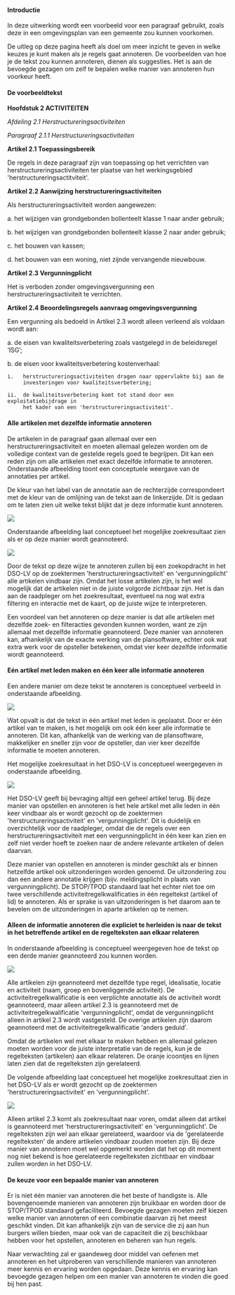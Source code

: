 ﻿#### Introductie

In deze uitwerking wordt een voorbeeld voor een paragraaf gebruikt, zoals deze in
een omgevingsplan van een gemeente zou kunnen voorkomen.

De uitleg op deze pagina heeft als doel om meer inzicht te geven in welke keuzes
je kunt maken als je regels gaat annoteren. De voorbeelden van hoe je de tekst
zou kunnen annoteren, dienen als suggesties. Het is aan de bevoegde gezagen om
zelf te bepalen welke manier van annoteren hun voorkeur heeft.


#### De voorbeeldtekst

**Hoofdstuk 2 ACTIVITEITEN**

*Afdeling 2.1 Herstructureringsactiviteiten*

*Paragraaf 2.1.1 Herstructureringsactiviteiten*

**Artikel 2.1 Toepassingsbereik**

De regels in deze paragraaf zijn van toepassing op het verrichten van
herstructureringsactiviteiten ter plaatse van het werkingsgebied
'herstructureringsactitviteit'.

**Artikel 2.2 Aanwijzing herstructureringsactiviteiten**

Als herstructureringsactiviteit worden aangewezen:

a.  het wijzigen van grondgebonden bollenteelt klasse 1 naar ander gebruik;

b.  het wijzigen van grondgebonden bollenteelt klasse 2 naar ander gebruik;

c.  het bouwen van kassen;

d.  het bouwen van een woning, niet zijnde vervangende nieuwbouw.

**Artikel 2.3 Vergunningplicht**

Het is verboden zonder omgevingsvergunning een herstructureringsactiviteit te
verrichten.

**Artikel 2.4 Beoordelingsregels aanvraag omgevingsvergunning**

Een vergunning als bedoeld in Artikel 2.3 wordt alleen verleend als voldaan
wordt aan:

a.  de eisen van kwaliteitsverbetering zoals vastgelegd in de beleidsregel
    ‘ISG’;

b.  de eisen voor kwaliteitsverbetering kostenverhaal:

    i.   herstructureringsactiviteiten dragen naar oppervlakte bij aan de
         investeringen voor kwaliteitsverbetering;

    ii.  de kwaliteitsverbetering komt tot stand door een exploitatiebijdrage in
         het kader van een 'herstructureringsactiviteit'.


#### Alle artikelen met dezelfde informatie annoteren

De artikelen in de paragraaf gaan allemaal over een herstructureringsactiviteit
en moeten allemaal gelezen worden om de volledige context van de gestelde regels
goed te begrijpen. Dit kan een reden zijn om alle artikelen met exact dezelfde informatie 
te annoteren. Onderstaande afbeelding toont een conceptuele weergave van de annotaties
per artikel.

De kleur van het label van de annotatie aan de rechterzijde correspondeert met
de kleur van de omlijning van de tekst aan de linkerzijde. Dit is gedaan om te
laten zien uit welke tekst blijkt dat je deze informatie kunt annoteren.

![](media/7141Herstructureringsactiviteit_1.png)

Onderstaande afbeelding laat conceptueel het mogelijke zoekresultaat zien als
er op deze manier wordt geannoteerd.

![](media/7141Herstructureringsactiviteit_1_zoeken.png)

Door de tekst op deze wijze te annoteren zullen bij een zoekopdracht in het DSO-LV
op de zoektermen 'herstructureringsactiviteit' en 'vergunningplicht' alle artikelen
vindbaar zijn. Omdat het losse artikelen zijn, is het wel mogelijk dat de artikelen
niet in de juiste volgorde zichtbaar zijn. Het is dan aan de raadpleger om het
zoekresultaat, eventueel na nog wat extra filtering en interactie met de kaart,
op de juiste wijze te interpreteren.

Een voordeel van het annoteren op deze manier is dat alle artikelen met dezelfde
zoek- en filteracties gevonden kunnen worden, want ze zijn allemaal met dezelfde
informatie geannoteerd. Deze manier van annoteren kan, afhankelijk van de exacte
werking van de plansoftware, echter ook wat extra werk voor de opsteller betekenen,
omdat vier keer dezelfde informatie wordt geannoteerd.


#### Eén artikel met leden maken en één keer alle informatie annoteren

Een andere manier om deze tekst te annoteren is conceptueel verbeeld in onderstaande
afbeelding.

![](media/7141Herstructureringsactiviteit_2.png)

Wat opvalt is dat de tekst in één artikel met leden is geplaatst. Door er één
artikel van te maken, is het mogelijk om ook één keer alle informatie te annoteren.
Dit kan, afhankelijk van de werking van de plansoftware, makkelijker en sneller zijn
voor de opsteller, dan vier keer dezelfde informatie te moeten annoteren.

Het mogelijke zoekresultaat in het DSO-LV is conceptueel weergegeven in onderstaande
afbeelding.

![](media/7141Herstructureringsactiviteit_2_zoeken.png)

Het DSO-LV geeft bij bevraging altijd een geheel artikel terug. Bij deze manier van
opstellen en annoteren is het hele artikel met alle leden in één keer vindbaar als er
wordt gezocht op de zoektermen 'herstructureringsactiviteit' en 'vergunningplicht'.
Dit is duidelijk en overzichtelijk voor de raadpleger, omdat die de regels over een
herstructureringsactiviteit met een vergunningplicht in één keer kan zien en zelf
niet verder hoeft te zoeken naar de andere relevante artikelen of delen daarvan.

Deze manier van opstellen en annoteren is minder geschikt als er binnen hetzelfde
artikel ook uitzonderingen worden genoemd. De uitzondering zou dan een andere annotatie 
krijgen (bijv. meldingsplicht in plaats van vergunningplicht). De STOP/TPOD standaard laat
het echter niet toe om twee verschillende activiteitregelkwalificaties in één regeltekst
(artikel of lid) te annoteren. Als er sprake is van uitzonderingen is het daarom 
aan te bevelen om de uitzonderingen in aparte artikelen op te nemen.


#### Alleen de informatie annoteren die expliciet te herleiden is naar de tekst in het betreffende artikel en de regelteksten aan elkaar relateren

In onderstaande afbeelding is conceptueel weergegeven hoe de tekst op een derde
manier geannoteerd zou kunnen worden.

![](media/7141Herstructureringsactiviteit_3.png)

Alle artikelen zijn geannoteerd met dezelfde type regel, idealisatie, locatie en
activiteit (naam, groep en bovenliggende activiteit). De activiteitregelkwalificatie
is een verplichte annotatie als de activiteit wordt geannoteerd, maar alleen artikel
2.3 is geannoteerd met de activiteitregelkwalificatie 'vergunningplicht', omdat de 
vergunningplicht alleen in artikel 2.3 wordt vastgesteld. De overige artikelen zijn
daarom geannoteerd met de activiteitregelkwalificatie 'anders geduid'.

Omdat de artikelen wel met elkaar te maken hebben en allemaal gelezen moeten worden
voor de juiste interpretatie van de regels, kun je de regelteksten (artikelen) aan
elkaar relateren. De oranje icoontjes en lijnen laten zien dat de regelteksten zijn
gerelateerd.

De volgende afbeelding laat conceptueel het mogelijke zoekresultaat zien in het
DSO-LV als er wordt gezocht op de zoektermen 'herstructureringsactiviteit' en
'vergunningplicht'.

![](media/7141Herstructureringsactiviteit_3_zoeken.png)

Alleen artikel 2.3 komt als zoekresultaat naar voren, omdat alleen dat artikel is
geannoteerd met 'herstructureringsactiviteit' en 'vergunningplicht'. De regelteksten
zijn wel aan elkaar gerelateerd, waardoor via de 'gerelateerde regelteksten' de
andere artikelen vindbaar zouden moeten zijn. Bij deze manier van annoteren moet wel
opgemerkt worden dat het op dit moment nog niet bekend is hoe gerelateerde regelteksten
zichtbaar en vindbaar zullen worden in het DSO-LV.


#### De keuze voor een bepaalde manier van annoteren

Er is niet één manier van annoteren die het beste of handigste is. Alle bovengenoemde
manieren van annoteren zijn bruikbaar en worden door de STOP/TPOD standaard gefaciliteerd.
Bevoegde gezagen moeten zelf kiezen welke manier van annoteren of een combinatie daarvan 
zij het meest geschikt vinden. Dit kan afhankelijk zijn van de service die zij aan hun burgers 
willen bieden, maar ook van de capaciteit die zij beschikbaar hebben voor het opstellen, annoteren 
en beheren van hun regels.

Naar verwachting zal er gaandeweg door middel van oefenen met annoteren en het uitproberen
van verschillende manieren van annoteren meer kennis en ervaring worden opgedaan. Deze kennis
en ervaring kan bevoegde gezagen helpen om een manier van annoteren te vinden die goed bij
hen past.